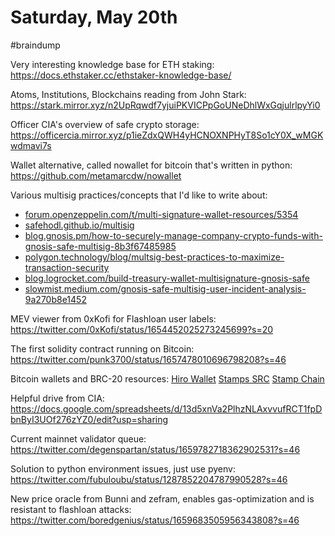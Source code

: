 # Saturday, May 20th 
#braindump 

Very interesting knowledge base for ETH staking:
https://docs.ethstaker.cc/ethstaker-knowledge-base/

Atoms, Institutions, Blockchains reading from John Stark:
https://stark.mirror.xyz/n2UpRqwdf7yjuiPKVICPpGoUNeDhlWxGqjulrlpyYi0

Officer CIA's overview of safe crypto storage:
https://officercia.mirror.xyz/p1ieZdxQWH4yHCNOXNPHyT8So1cY0X_wMGKwdmavi7s

Wallet alternative, called nowallet for bitcoin that's written in python:
https://github.com/metamarcdw/nowallet

Various multisig practices/concepts that I'd like to write about:
 - [forum.openzeppelin.com/t/multi-signature-wallet-resources/5354](http://forum.openzeppelin.com/t/multi-signature-wallet-resources/5354)
-   [safehodl.github.io/multisig](https://safehodl.github.io/multisig)
-   [blog.gnosis.pm/how-to-securely-manage-company-crypto-funds-with-gnosis-safe-multisig-8b3f67485985](https://blog.gnosis.pm/how-to-securely-manage-company-crypto-funds-with-gnosis-safe-multisig-8b3f67485985)
-   [polygon.technology/blog/multsig-best-practices-to-maximize-transaction-security](https://polygon.technology/blog/multsig-best-practices-to-maximize-transaction-security)
-   [blog.logrocket.com/build-treasury-wallet-multisignature-gnosis-safe](https://blog.logrocket.com/build-treasury-wallet-multisignature-gnosis-safe)
-   [slowmist.medium.com/gnosis-safe-multisig-user-incident-analysis-9a270b8e1452](https://slowmist.medium.com/gnosis-safe-multisig-user-incident-analysis-9a270b8e1452)

MEV viewer from 0xKofi for Flashloan user labels:
https://twitter.com/0xKofi/status/1654452025273245699?s=20

The first solidity contract running on Bitcoin:
https://twitter.com/punk3700/status/1657478010696798208?s=46

Bitcoin wallets and BRC-20 resources:
[Hiro Wallet](https://wallet.hiro.so/ "https://wallet.hiro.so/")
[Stamps SRC](https://stampsrc.github.io/ "https://stampsrc.github.io/")
[Stamp Chain](https://stampchain.io/ "https://stampchain.io/")

Helpful drive from CIA:
https://docs.google.com/spreadsheets/d/13d5xnVa2PlhzNLAxvvufRCT1fpDbnByI3UOf276zYZ0/edit?usp=sharing

Current mainnet validator queue:
https://twitter.com/degenspartan/status/1659782718362902531?s=46

Solution to python environment issues, just use pyenv:
https://twitter.com/fubuloubu/status/1287852204787990528?s=46

New price oracle from Bunni and zefram, enables gas-optimization and is resistant to flashloan attacks:
https://twitter.com/boredgenius/status/1659683505956343808?s=46